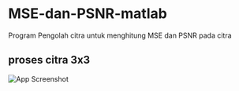 # MSE-dan-PSNR-matlab

Program Pengolah citra untuk menghitung MSE dan PSNR pada citra 

## proses citra 3x3

![App Screenshot](https://via.placeholder.com/468x300?text=App+Screenshot+Here)
